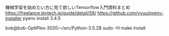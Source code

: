 機械学習を始めたい方に見て欲しいTensorflow入門資料まとめ
https://freelance.levtech.jp/guide/detail/59/
https://github.com/yyuu/pyenv-installer
pyenv install 3.4.5

bob@bob-OptiPlex-3020:~/src/Python-3.5.2$ sudo -H  make install
